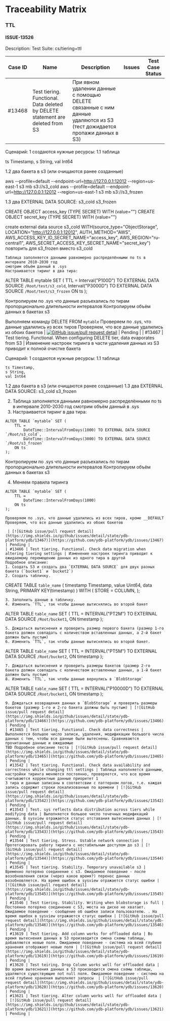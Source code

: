 # Traceability Matrix

### TTL
#### ISSUE-13526
Description: Test Suite: cs/tiering+ttl

| Case ID | Name | Description | Issues | Test Case Status |
|---------|------|-------------|--------|------------------|
| #13468 | Test tiering. Functional. Data deleted by DELETE statement are deleted from S3 | При явном удалении данные с помощью DELETE связанные с ним данные удаляются из S3 (тест дожидается пропажи данных в S3)

Сценарий:
1 создаются нужные ресурсы:
1.1 таблица

ts Timestamp,
s String,
val Int64

1.2 два бакета в s3 (или очищаются ранее созданные)

aws --profile=default --endpoint-url=http://127.0.0.1:12012 --region=us-east-1 s3 mb s3://s3_cold
aws --profile=default --endpoint-url=http://127.0.0.1:12012 --region=us-east-1 s3 mb s3://s3_frozen

1.3 два EXTERNAL DATA SOURCE:
s3_cold
s3_frozen

CREATE OBJECT access_key (TYPE SECRET) WITH (value="")
CREATE OBJECT secret_key (TYPE SECRET) WITH (value="")

create external data source s3_cold WITH(source_type="ObjectStorage", LOCATION="http://127.0.0.1:12012", AUTH_METHOD="AWS", AWS_ACCESS_KEY_ID_SECRET_NAME="access_key", AWS_REGION="ru-central1", AWS_SECRET_ACCESS_KEY_SECRET_NAME="secret_key")
повторить для s3_frozen вместо s3_cold

    Таблица заполняется данными равномерно распределёнными по ts в интервале 2010-2030 год
    смотрим объём данный в .sys
    Настраивается тиринг в два тира:

ALTER TABLE mytable SET (
     TTL =
     Interval("P100D") TO EXTERNAL DATA SOURCE `/Root/test/s3_cold`,
     Interval("P3000D") TO EXTERNAL DATA SOURCE `/Root/test/s3_frozen`
     ON ts
     );


Контролируем по .sys что данные разъехались по тирам пропорционально длительности интервалов
Контролируем объём данных в бакетах s3

Выполняем команду DELETE FROM `mytable`
Проверяем по .sys, что данные удалились из всех тиров
Проверяем, что все данные удалились из обоих бакетов
 | [![GitHub issue/pull request detail](https://img.shields.io/github/issues/detail/state/ydb-platform/ydb/13468)](https://github.com/ydb-platform/ydb/issues/13468) | Pending |
| #13467 | Test tiering. Functional. When configuring DELETE tier, data evaporates from S3 | Изменение настроек тиринга в части удаления данных из S3 приводит к полной очистке бакета 

Сценарий:
1 создаются нужные ресурсы:
1.1 таблица
```
ts Timestamp,
s String,
val Int64
```

1.2 два бакета в s3 (или очищаются ранее созданные)
1.3 два EXTERNAL DATA SOURCE:
s3_cold
s3_frozen

2. Таблица заполняется данными равномерно распределёнными по ts в интервале 2010-2030 год
смотрим объём данный в .sys
3. Настраивается тиринг в два тира:
```
ALTER TABLE `mytable` SET (
    TTL =
        DateTime::IntervalFromDays(1000) TO EXTERNAL DATA SOURCE `/Root/s3_cold`,
        DateTime::IntervalFromDays(3000) TO EXTERNAL DATA SOURCE `/Root/s3_frozen`
    ON ts
);
```
Контролируем по .sys что данные разъехались по тирам пропорционально длительности интервалов
Контролируем объём данных в бакетах s3

4. Меняем правила тиринга
```
ALTER TABLE `mytable` SET (
    TTL =
        DateTime::IntervalFromDays(1000)
    ON ts
);

Проверяем по .sys, что данные удалились из всех тиров, кроме __DEFAULT
Проверяем, что все данные удалились из обоих бакетов
 
 | [![GitHub issue/pull request detail](https://img.shields.io/github/issues/detail/state/ydb-platform/ydb/13467)](https://github.com/ydb-platform/ydb/issues/13467) | Pending |
| #13466 | Test tiering. Functional. Check data migration when altering tiering settings | Изменение настроек тиринга приводит к ожидаемому перемещению данных из одного тира в другой 
Подробное описание:
1. Создать S3 и создать два `EXTERNAL DATA SOURCE` для двух разных бакета (`bucket1` и `bucket2`)
2. Создать табличку.
```
CREATE TABLE `table_name` (
    timestamp Timestamp,
    value Uint64,
    data String,
    PRIMARY KEY(timestamp)
)
WITH (
    STORE = COLUMN,
);
```
3. Заполнить данные в табличку.
4. Изменить `TTL`, так чтобы данные вытиснялись во второй бакет
```
ALTER TABLE `table_name` SET (
    TTL = INTERVAL("PT2M") TO EXTERNAL DATA SOURCE `/Root/bucket1`,
    ON timestamp
);
```
5. Дождаться вытиснения и проверить размер первого бакета (размер 1-го бакета должен совпадать с количеством вставленных данных, а 2-й бакет должен быть пустым)
6. Изменить `TTL`, так чтобы данные вытиснялись во второй бакет.
```
ALTER TABLE `table_name` SET (
    TTL = INTERVAL("PT5M") TO EXTERNAL DATA SOURCE `/Root/bucket2`,
    ON timestamp
);
```
7. Дождаться вытиснения и проверить размеры бакетов (размер 2-го бакета должен совпадать с количеством вставленных данных, а 1-й бакет должен быть пустым)
8. Изменить `TTL`, так чтобы данные вернулись в `BlobStorage`
```
ALTER TABLE `table_name` SET (
    TTL = INTERVAL("P10000D") TO EXTERNAL DATA SOURCE `/Root/bucket1`,
    ON timestamp
);
```
9. Дождаться возвращения данных в `BlobStorage` и проверить размеры бакетов (размер 1-го и 2-го бакета должны быть пустым) | [![GitHub issue/pull request detail](https://img.shields.io/github/issues/detail/state/ydb-platform/ydb/13466)](https://github.com/ydb-platform/ydb/issues/13466) | Pending |
| #13465 | Test tiering. Functional. Check data correctness | Выполняется большое число записи, удаления, модификации большого числа данных с тем, чтобы все данные были вытеснены. Сравниваются прочитанные данные и ожидаемые
TBD Подробное описание теста | [![GitHub issue/pull request detail](https://img.shields.io/github/issues/detail/state/ydb-platform/ydb/13465)](https://github.com/ydb-platform/ydb/issues/13465) | Pending |
| #13542 | Test tiering. Functional. Check data availability and correctness while changing ttl settings | Таблица наполняется данными, настройки тиринга меняются постоянно, проверяется, что все время считываются корректные данные приоритет 1
3 тира и данные записаны в соответсвии с паттерном логов, т.е. каждая запись содержит строки локализованные по времени | [![GitHub issue/pull request detail](https://img.shields.io/github/issues/detail/state/ydb-platform/ydb/13542)](https://github.com/ydb-platform/ydb/issues/13542) | Pending |
| #13543 | Test. sys reflects data distribution across tiers while modifying data | Выполняется большое число точечных модификаций данных. В sysview отражается статус отставания вытеснения данных | [![GitHub issue/pull request detail](https://img.shields.io/github/issues/detail/state/ydb-platform/ydb/13543)](https://github.com/ydb-platform/ydb/issues/13543) | Pending |
| #13544 | Test tiering. Stress. Ustable network connection | Протетсировать работу тиринга с нестабильным доступом до s3 | [![GitHub issue/pull request detail](https://img.shields.io/github/issues/detail/state/ydb-platform/ydb/13544)](https://github.com/ydb-platform/ydb/issues/13544) | Pending |
| #13545 | Test tiering. Stability. Temporary unavailable s3 | Временно потеряно соединение с s3. Ожидаемое поведение - после возобновления связи (через какое время?) перенос данных возобновляется. На время ошибок в sysview отражается статус ошибки | [![GitHub issue/pull request detail](https://img.shields.io/github/issues/detail/state/ydb-platform/ydb/13545)](https://github.com/ydb-platform/ydb/issues/13545) | Pending |
| #13546 | Test tiering. Stability. Writing when blobstorage is full | Постоянно потеряно соединение с S3, места на диске не хватает. Ожидаемое поведение - сообщение об ошибке записи пользователю. . На время ошибок в sysview отражается статус ошибки | [![GitHub issue/pull request detail](https://img.shields.io/github/issues/detail/state/ydb-platform/ydb/13546)](https://github.com/ydb-platform/ydb/issues/13546) | Pending |
| #13619 | Test tiering. Add column works for offloaded data | Во время вытеснения данных в S3 производится смена схемы таблицы, добавляются новые поля. Ожидаемое поведение - система на всей глубине хранения отображает новые поля | [![GitHub issue/pull request detail](https://img.shields.io/github/issues/detail/state/ydb-platform/ydb/13619)](https://github.com/ydb-platform/ydb/issues/13619) | Pending |
| #13620 | Test teiring. Drop Column works well for offloaded data | Во время вытеснения данных в S3 производится смена схемы таблицы, удаляются существующие not null поля. Ожидаемое поведение - система на всей глубине хранения выполняет запросы  | [![GitHub issue/pull request detail](https://img.shields.io/github/issues/detail/state/ydb-platform/ydb/13620)](https://github.com/ydb-platform/ydb/issues/13620) | Pending |
| #13621 | Test tiering. Alter column works well for offloaded data |  | [![GitHub issue/pull request detail](https://img.shields.io/github/issues/detail/state/ydb-platform/ydb/13621)](https://github.com/ydb-platform/ydb/issues/13621) | Pending |

